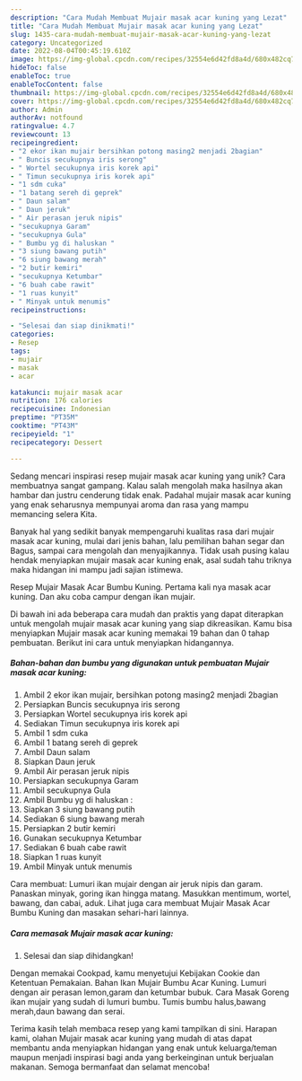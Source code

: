 ```yaml
---
description: "Cara Mudah Membuat Mujair masak acar kuning yang Lezat"
title: "Cara Mudah Membuat Mujair masak acar kuning yang Lezat"
slug: 1435-cara-mudah-membuat-mujair-masak-acar-kuning-yang-lezat
category: Uncategorized
date: 2022-08-04T00:45:19.610Z
image: https://img-global.cpcdn.com/recipes/32554e6d42fd8a4d/680x482cq70/mujair-masak-acar-kuning-foto-resep-utama.jpg
hideToc: false
enableToc: true
enableTocContent: false
thumbnail: https://img-global.cpcdn.com/recipes/32554e6d42fd8a4d/680x482cq70/mujair-masak-acar-kuning-foto-resep-utama.jpg
cover: https://img-global.cpcdn.com/recipes/32554e6d42fd8a4d/680x482cq70/mujair-masak-acar-kuning-foto-resep-utama.jpg
author: Admin
authorAv: notfound
ratingvalue: 4.7
reviewcount: 13
recipeingredient:
- "2 ekor ikan mujair bersihkan potong masing2 menjadi 2bagian"
- " Buncis secukupnya iris serong"
- " Wortel secukupnya iris korek api"
- " Timun secukupnya iris korek api"
- "1 sdm cuka"
- "1 batang sereh di geprek"
- " Daun salam"
- " Daun jeruk"
- " Air perasan jeruk nipis"
- "secukupnya Garam"
- "secukupnya Gula"
- " Bumbu yg di haluskan "
- "3 siung bawang putih"
- "6 siung bawang merah"
- "2 butir kemiri"
- "secukupnya Ketumbar"
- "6 buah cabe rawit"
- "1 ruas kunyit"
- " Minyak untuk menumis"
recipeinstructions:

- "Selesai dan siap dinikmati!"
categories:
- Resep
tags:
- mujair
- masak
- acar

katakunci: mujair masak acar 
nutrition: 176 calories
recipecuisine: Indonesian
preptime: "PT35M"
cooktime: "PT43M"
recipeyield: "1"
recipecategory: Dessert

---
```





Sedang mencari inspirasi resep mujair masak acar kuning yang unik? Cara membuatnya sangat gampang. Kalau salah mengolah maka hasilnya akan hambar dan justru cenderung tidak enak. Padahal mujair masak acar kuning yang enak seharusnya mempunyai aroma dan rasa yang mampu memancing selera Kita.





Banyak hal yang sedikit banyak mempengaruhi kualitas rasa dari mujair masak acar kuning, mulai dari jenis bahan, lalu pemilihan bahan segar dan Bagus, sampai cara mengolah dan menyajikannya. Tidak usah pusing kalau hendak menyiapkan mujair masak acar kuning enak,      asal sudah tahu triknya maka hidangan ini mampu jadi sajian istimewa.














Resep Mujair Masak Acar Bumbu Kuning. Pertama kali nya masak acar kuning. Dan aku coba campur dengan ikan mujair.






Di bawah ini ada beberapa cara mudah dan praktis yang dapat diterapkan untuk mengolah mujair masak acar kuning yang siap dikreasikan. Kamu bisa menyiapkan Mujair masak acar kuning memakai 19 bahan dan 0 tahap pembuatan. Berikut ini cara untuk menyiapkan hidangannya.

<!--inarticleads1-->

##### Bahan-bahan dan bumbu yang digunakan untuk pembuatan Mujair masak acar kuning:

1. Ambil 2 ekor ikan mujair, bersihkan potong masing2 menjadi 2bagian
1. Persiapkan  Buncis secukupnya iris serong
1. Persiapkan  Wortel secukupnya iris korek api
1. Sediakan  Timun secukupnya iris korek api
1. Ambil 1 sdm cuka
1. Ambil 1 batang sereh di geprek
1. Ambil  Daun salam
1. Siapkan  Daun jeruk
1. Ambil  Air perasan jeruk nipis
1. Persiapkan secukupnya Garam
1. Ambil secukupnya Gula
1. Ambil  Bumbu yg di haluskan :
1. Siapkan 3 siung bawang putih
1. Sediakan 6 siung bawang merah
1. Persiapkan 2 butir kemiri
1. Gunakan secukupnya Ketumbar
1. Sediakan 6 buah cabe rawit
1. Siapkan 1 ruas kunyit
1. Ambil  Minyak untuk menumis


Cara membuat: Lumuri ikan mujair dengan air jeruk nipis dan garam. Panaskan minyak, goring ikan hingga matang. Masukkan mentimum, wortel, bawang, dan cabai, aduk. Lihat juga cara membuat Mujair Masak Acar Bumbu Kuning dan masakan sehari-hari lainnya. 

<!--inarticleads2-->

##### Cara memasak Mujair masak acar kuning:


1. Selesai dan siap dihidangkan!

Dengan memakai Cookpad, kamu menyetujui Kebijakan Cookie dan Ketentuan Pemakaian. Bahan Ikan Mujair Bumbu Acar Kuning. Lumuri dengan air perasan lemon,garam dan ketumbar bubuk. Cara Masak Goreng ikan mujair yang sudah di lumuri bumbu. Tumis bumbu halus,bawang merah,daun bawang dan serai. 

Terima kasih telah membaca resep yang kami tampilkan di sini. Harapan kami, olahan Mujair masak acar kuning yang mudah di atas dapat membantu anda menyiapkan hidangan yang enak untuk keluarga/teman maupun menjadi inspirasi bagi anda yang berkeinginan untuk berjualan makanan. Semoga bermanfaat dan selamat mencoba!
